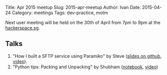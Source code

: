 Title: Apr 2015 meetup
Slug: 2015-apr-meetup
Author: Ivan
Date: 2015-04-24
Category: meetings
Tags: dev-practice, motm

Next user meeting will be held on the 30th of April from 7pm to 9pm at the
[hackerspace.sg](http://hackerspace.sg).

## Talks

1. "How I built a SFTP service using Paramiko" by Steve ([slides on github](https://github.com/lonetwin/paramiko_talk), [video](https://www.youtube.com/watch?v=bOPa6Sj3XAQ)).
2. "Python tips: Packing and Unpacking" by Shubham ([notebook](http://nbviewer.ipython.org/github/shubhamgoyal/Python-User-Group-Singapore-PUGS-Talks/blob/master/April%202015%20Meetup/Python%20Tips%20and%20Tricks.ipynb), [video](https://www.youtube.com/watch?v=E3Y74_JhuJk))
